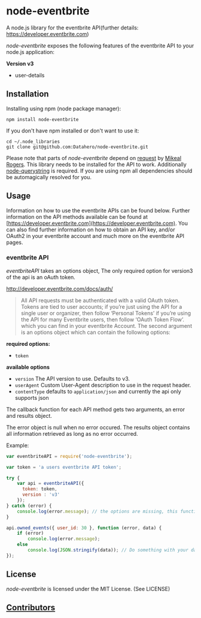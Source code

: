# node-eventbrite

A node.js library for the eventbrite API(further details: https://developer.eventbrite.com)

_node-eventbrite_ exposes the following features of the eventbrite API to your node.js application:

**Version v3**
  * user-details


## Installation

Installing using npm (node package manager):

    npm install node-eventbrite

If you don't have npm installed or don't want to use it:

    cd ~/.node_libraries
    git clone git@github.com:Datahero/node-eventbrite.git

Please note that parts of _node-eventbrite_ depend on [request](http://github.com/mikeal/request) by [Mikeal Rogers](http://github.com/mikeal). This library needs to be installed for the API to work. Additionally [node-querystring](http://github.com/visionmedia/node-querystring) is required. If you are using npm all dependencies should be automagically resolved for you.

## Usage

Information on how to use the eventbrite APIs can be found below. Further information on the API methods available can be found at [https://developer.eventbrite.com](https://developer.eventbrite.com). You can also find further information on how to obtain an API key, and/or OAuth2 in your eventbrite account and much more on the eventbrite API pages.

### eventbrite API

_eventbriteAPI_ takes an options object, The only required option for version3 of the api is an oAuth token.

http://developer.eventbrite.com/docs/auth/
> All API requests must be authenticated with a valid OAuth token. Tokens are tied to user accounts; if you’re just using the API for a single user or organizer, then follow ‘Personal Tokens’ if you’re using the API for many Eventbrite users, then follow ‘OAuth Token Flow’.
which you can find in your eventbrite Account. The second argument is an options object which can contain the following options:

**required options:**
* `token`

**available options**
* `version` The API version to use. Defaults to v3.
* `userAgent` Custom User-Agent description to use in the request header.
* `contentType`  defaults to `application/json` and currently the api only supports json

The callback function for each API method gets two arguments, an error and results object.

The error object is null when no error occured. The results object contains all information retrieved as long as no error occurred.

Example:

```javascript
var eventbriteAPI = require('node-eventbrite');

var token = 'a users eventbrite API token';

try {
    var api = eventbriteAPI({
      token: token,
      version : 'v3'
    });
} catch (error) {
    console.log(error.message); // the options are missing, this function throws an error.
}

api.owned_events({ user_id: 30 }, function (error, data) {
    if (error)
        console.log(error.message);
    else
        console.log(JSON.stringify(data)); // Do something with your data!
});

```

## License

_node-eventbrite_ is licensed under the MIT License. (See LICENSE)


## [Contributors](https://github.com/Datahero/node-eventbrite/graphs/contributors)

